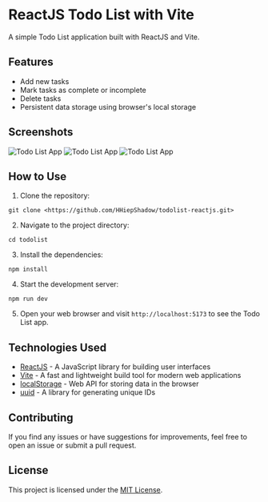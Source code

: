 # ReactJS Todo List with Vite

A simple Todo List application built with ReactJS and Vite.

## Features

- Add new tasks
- Mark tasks as complete or incomplete
- Delete tasks
- Persistent data storage using browser's local storage

## Screenshots

![Todo List App](/images/screenshot.png)
![Todo List App](/images/screenshot-1.png)
![Todo List App](/images/screenshot-2.png)


## How to Use

1. Clone the repository:
```
git clone <https://github.com/HHiepShadow/todolist-reactjs.git>
```

2. Navigate to the project directory:
```
cd todolist
```

3. Install the dependencies:
```
npm install
```

4. Start the development server:
```
npm run dev
```

5. Open your web browser and visit `http://localhost:5173` to see the Todo List app.

## Technologies Used

- [ReactJS](https://reactjs.org/) - A JavaScript library for building user interfaces
- [Vite](https://vitejs.dev/) - A fast and lightweight build tool for modern web applications
- [localStorage](https://developer.mozilla.org/en-US/docs/Web/API/Window/localStorage) - Web API for storing data in the browser
- [uuid](https://www.npmjs.com/package/uuid) - A library for generating unique IDs

## Contributing

If you find any issues or have suggestions for improvements, feel free to open an issue or submit a pull request.

## License

This project is licensed under the [MIT License](LICENSE).

